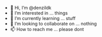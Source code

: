 - 👋 Hi, I’m @denzildk
- 👀 I’m interested in ... things
- 🌱 I’m currently learning ... stuff
- 💞️ I’m looking to collaborate on ... nothing
- 📫 How to reach me ... please dont

<!---
denzildk/denzildk is a ✨ special ✨ repository because its `README.md` (this file) appears on your GitHub profile.
You can click the Preview link to take a look at your changes.
--->
